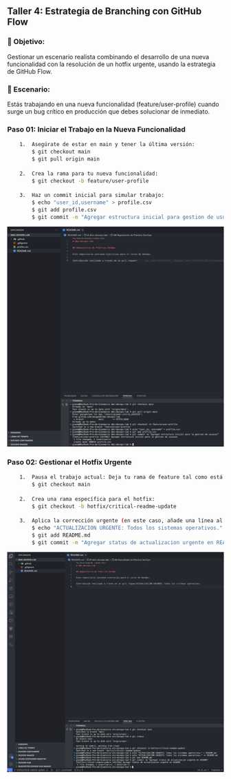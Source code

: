 ## Taller 4: Estrategia de Branching con GitHub Flow

### 📌 Objetivo: 

Gestionar un escenario realista combinando el desarrollo de una nueva funcionalidad con la
resolución de un hotfix urgente, usando la estrategia de GitHub Flow.

### 📄 Escenario: 

Estás trabajando en una nueva funcionalidad (feature/user-profile) cuando surge un bug
crítico en producción que debes solucionar de inmediato.


### Paso 01: Iniciar el Trabajo en la Nueva Funcionalidad

```bash
    1.  Asegúrate de estar en main y tener la última versión:
        $ git checkout main
        $ git pull origin main

    2.  Crea la rama para tu nueva funcionalidad:
        $ git checkout -b feature/user-profile

    3.  Haz un commit inicial para simular trabajo:
        $ echo "user_id,username" > profile.csv
        $ git add profile.csv
        $ git commit -m "Agregar estructura inicial para gestion de usuario"
```

<p align="center">
  <img src="./img/lab-04/answer-01.png" alt="answer-01" width="800">
</p>


### Paso 02: Gestionar el Hotfix Urgente

```bash
    1.  Pausa el trabajo actual: Deja tu rama de feature tal como está y vuelve a la rama principal:
        $ git checkout main

    2.  Crea una rama específica para el hotfix:
        $ git checkout -b hotfix/critical-readme-update

    3.  Aplica la corrección urgente (en este caso, añade una línea al README):
        $ echo "ACTUALIZACION URGENTE: Todos los sistemas operativos." >> README.md
        $ git add README.md
        $ git commit -m "Agregar status de actualizacion urgente en README"
```

<p align="center">
  <img src="./img/lab-04/answer-02.png" alt="answer-01" width="800">
</p>